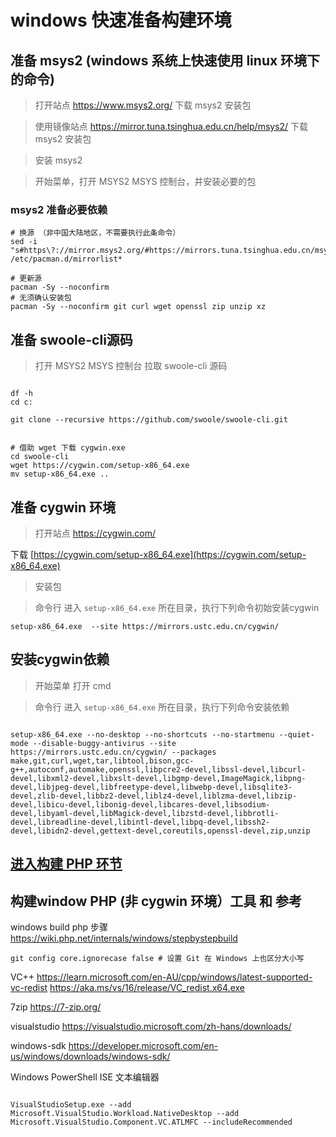 # windows 快速准备构建环境

## 准备 msys2 (windows 系统上快速使用 linux 环境下的命令)

> 打开站点 https://www.msys2.org/ 下载 msys2 安装包

> 使用镜像站点 https://mirror.tuna.tsinghua.edu.cn/help/msys2/  下载 msys2 安装包

> 安装 msys2

> 开始菜单，打开 MSYS2 MSYS 控制台，并安装必要的包

### msys2 准备必要依赖

```shell
# 换源 （非中国大陆地区，不需要执行此条命令）
sed -i "s#https\?://mirror.msys2.org/#https://mirrors.tuna.tsinghua.edu.cn/msys2/#g" /etc/pacman.d/mirrorlist*

# 更新源
pacman -Sy --noconfirm
# 无须确认安装包
pacman -Sy --noconfirm git curl wget openssl zip unzip xz

```

## 准备 swoole-cli源码

> 打开 MSYS2 MSYS 控制台 拉取 swoole-cli 源码

```shell

df -h
cd c:

git clone --recursive https://github.com/swoole/swoole-cli.git


# 借助 wget 下载 cygwin.exe
cd swoole-cli
wget https://cygwin.com/setup-x86_64.exe
mv setup-x86_64.exe ..

```

## 准备 cygwin 环境

> 打开站点 https://cygwin.com/

>
下载 [https://cygwin.com/setup-x86_64.exe](https://cygwin.com/setup-x86_64.exe)

> 安装包

> 命令行 进入 `setup-x86_64.exe` 所在目录，执行下列命令初始安装cygwin

```shell
setup-x86_64.exe  --site https://mirrors.ustc.edu.cn/cygwin/

```

## 安装cygwin依赖

> 开始菜单 打开 cmd

> 命令行 进入 `setup-x86_64.exe` 所在目录，执行下列命令安装依赖

```shell

setup-x86_64.exe --no-desktop --no-shortcuts --no-startmenu --quiet-mode --disable-buggy-antivirus --site https://mirrors.ustc.edu.cn/cygwin/ --packages make,git,curl,wget,tar,libtool,bison,gcc-g++,autoconf,automake,openssl,libpcre2-devel,libssl-devel,libcurl-devel,libxml2-devel,libxslt-devel,libgmp-devel,ImageMagick,libpng-devel,libjpeg-devel,libfreetype-devel,libwebp-devel,libsqlite3-devel,zlib-devel,libbz2-devel,liblz4-devel,liblzma-devel,libzip-devel,libicu-devel,libonig-devel,libcares-devel,libsodium-devel,libyaml-devel,libMagick-devel,libzstd-devel,libbrotli-devel,libreadline-devel,libintl-devel,libpq-devel,libssh2-devel,libidn2-devel,gettext-devel,coreutils,openssl-devel,zip,unzip

```

## [进入构建 PHP 环节](../../../docs/Cygwin.md#构建)

## 构建window  PHP (非 cygwin 环境）工具 和 参考

windows build php 步骤
https://wiki.php.net/internals/windows/stepbystepbuild

```shell
git config core.ignorecase false # 设置 Git 在 Windows 上也区分大小写
```

VC++
https://learn.microsoft.com/en-AU/cpp/windows/latest-supported-vc-redist
https://aka.ms/vs/16/release/VC_redist.x64.exe

7zip
https://7-zip.org/

visualstudio
https://visualstudio.microsoft.com/zh-hans/downloads/

windows-sdk
https://developer.microsoft.com/en-us/windows/downloads/windows-sdk/

Windows PowerShell ISE 文本编辑器

```shell

VisualStudioSetup.exe --add Microsoft.VisualStudio.Workload.NativeDesktop --add Microsoft.VisualStudio.Component.VC.ATLMFC --includeRecommended

```
